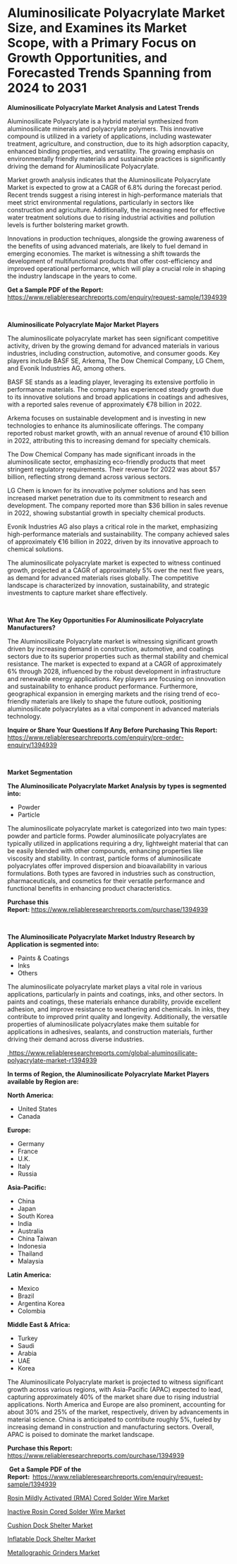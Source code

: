 <p><h1>Aluminosilicate Polyacrylate Market Size, and Examines its Market Scope, with a Primary Focus on Growth Opportunities, and Forecasted Trends Spanning from 2024 to 2031</h1></p><p><strong>Aluminosilicate Polyacrylate Market Analysis and Latest Trends</strong></p>
<p><p>Aluminosilicate Polyacrylate is a hybrid material synthesized from aluminosilicate minerals and polyacrylate polymers. This innovative compound is utilized in a variety of applications, including wastewater treatment, agriculture, and construction, due to its high adsorption capacity, enhanced binding properties, and versatility. The growing emphasis on environmentally friendly materials and sustainable practices is significantly driving the demand for Aluminosilicate Polyacrylate.</p><p>Market growth analysis indicates that the Aluminosilicate Polyacrylate Market is expected to grow at a CAGR of 6.8% during the forecast period. Recent trends suggest a rising interest in high-performance materials that meet strict environmental regulations, particularly in sectors like construction and agriculture. Additionally, the increasing need for effective water treatment solutions due to rising industrial activities and pollution levels is further bolstering market growth.</p><p>Innovations in production techniques, alongside the growing awareness of the benefits of using advanced materials, are likely to fuel demand in emerging economies. The market is witnessing a shift towards the development of multifunctional products that offer cost-efficiency and improved operational performance, which will play a crucial role in shaping the industry landscape in the years to come.</p></p>
<p><strong>Get a Sample PDF of the Report:&nbsp;</strong> <a href="https://www.reliableresearchreports.com/enquiry/request-sample/1394939">https://www.reliableresearchreports.com/enquiry/request-sample/1394939</a></p>
<p>&nbsp;</p>
<p><strong>Aluminosilicate Polyacrylate Major Market Players</strong></p>
<p><p>The aluminosilicate polyacrylate market has seen significant competitive activity, driven by the growing demand for advanced materials in various industries, including construction, automotive, and consumer goods. Key players include BASF SE, Arkema, The Dow Chemical Company, LG Chem, and Evonik Industries AG, among others.</p><p>BASF SE stands as a leading player, leveraging its extensive portfolio in performance materials. The company has experienced steady growth due to its innovative solutions and broad applications in coatings and adhesives, with a reported sales revenue of approximately €78 billion in 2022. </p><p>Arkema focuses on sustainable development and is investing in new technologies to enhance its aluminosilicate offerings. The company reported robust market growth, with an annual revenue of around €10 billion in 2022, attributing this to increasing demand for specialty chemicals.</p><p>The Dow Chemical Company has made significant inroads in the aluminosilicate sector, emphasizing eco-friendly products that meet stringent regulatory requirements. Their revenue for 2022 was about $57 billion, reflecting strong demand across various sectors.</p><p>LG Chem is known for its innovative polymer solutions and has seen increased market penetration due to its commitment to research and development. The company reported more than $36 billion in sales revenue in 2022, showing substantial growth in specialty chemical products.</p><p>Evonik Industries AG also plays a critical role in the market, emphasizing high-performance materials and sustainability. The company achieved sales of approximately €16 billion in 2022, driven by its innovative approach to chemical solutions.</p><p>The aluminosilicate polyacrylate market is expected to witness continued growth, projected at a CAGR of approximately 5% over the next five years, as demand for advanced materials rises globally. The competitive landscape is characterized by innovation, sustainability, and strategic investments to capture market share effectively.</p></p>
<p>&nbsp;</p>
<p><strong>What Are The Key Opportunities For Aluminosilicate Polyacrylate Manufacturers?</strong></p>
<p><p>The Aluminosilicate Polyacrylate market is witnessing significant growth driven by increasing demand in construction, automotive, and coatings sectors due to its superior properties such as thermal stability and chemical resistance. The market is expected to expand at a CAGR of approximately 6% through 2028, influenced by the robust development in infrastructure and renewable energy applications. Key players are focusing on innovation and sustainability to enhance product performance. Furthermore, geographical expansion in emerging markets and the rising trend of eco-friendly materials are likely to shape the future outlook, positioning aluminosilicate polyacrylates as a vital component in advanced materials technology.</p></p>
<p><strong>Inquire or Share Your Questions If Any Before Purchasing This Report:</strong> <a href="https://www.reliableresearchreports.com/enquiry/pre-order-enquiry/1394939">https://www.reliableresearchreports.com/enquiry/pre-order-enquiry/1394939</a></p>
<p>&nbsp;</p>
<p><strong>Market Segmentation</strong></p>
<p><strong>The Aluminosilicate Polyacrylate Market Analysis by types is segmented into:</strong></p>
<p><ul><li>Powder</li><li>Particle</li></ul></p>
<p><p>The aluminosilicate polyacrylate market is categorized into two main types: powder and particle forms. Powder aluminosilicate polyacrylates are typically utilized in applications requiring a dry, lightweight material that can be easily blended with other compounds, enhancing properties like viscosity and stability. In contrast, particle forms of aluminosilicate polyacrylates offer improved dispersion and bioavailability in various formulations. Both types are favored in industries such as construction, pharmaceuticals, and cosmetics for their versatile performance and functional benefits in enhancing product characteristics.</p></p>
<p><strong>Purchase this Report:&nbsp;</strong><a href="https://www.reliableresearchreports.com/purchase/1394939">https://www.reliableresearchreports.com/purchase/1394939</a></p>
<p>&nbsp;</p>
<p><strong>The Aluminosilicate Polyacrylate Market Industry Research by Application is segmented into:</strong></p>
<p><ul><li>Paints & Coatings</li><li>Inks</li><li>Others</li></ul></p>
<p><p>The aluminosilicate polyacrylate market plays a vital role in various applications, particularly in paints and coatings, inks, and other sectors. In paints and coatings, these materials enhance durability, provide excellent adhesion, and improve resistance to weathering and chemicals. In inks, they contribute to improved print quality and longevity. Additionally, the versatile properties of aluminosilicate polyacrylates make them suitable for applications in adhesives, sealants, and construction materials, further driving their demand across diverse industries.</p></p>
<p><a href="https://www.reliableresearchreports.com/global-aluminosilicate-polyacrylate-market-r1394939">&nbsp;https://www.reliableresearchreports.com/global-aluminosilicate-polyacrylate-market-r1394939</a></p>
<p><strong>In terms of Region, the Aluminosilicate Polyacrylate Market Players available by Region are:</strong></p>
<p>
    <p> <strong> North America: </strong>
        <ul>
            <li>United States</li>
            <li>Canada</li>
        </ul>
        </p> 
    <p> <strong> Europe: </strong>
        <ul>
            <li>Germany</li>
            <li>France</li>
            <li>U.K.</li>
            <li>Italy</li>
            <li>Russia</li>
        </ul>
        </p> 
    <p> <strong> Asia-Pacific: </strong>
        <ul>
            <li>China</li>
            <li>Japan</li>
            <li>South Korea</li>
            <li>India</li>
            <li>Australia</li>
            <li>China Taiwan</li>
            <li>Indonesia</li>
            <li>Thailand</li>
            <li>Malaysia</li>
        </ul>
        </p> 
    <p> <strong> Latin America: </strong>
        <ul>
            <li>Mexico</li>
            <li>Brazil</li>
            <li>Argentina Korea</li>
            <li>Colombia</li>
        </ul>
        </p> 
    <p> <strong> Middle East & Africa: </strong>
        <ul>
            <li>Turkey</li>
            <li>Saudi</li>
            <li>Arabia</li>
            <li>UAE</li>
            <li>Korea</li>
        </ul>
    </p>
    </p>
<p><p>The Aluminosilicate Polyacrylate market is projected to witness significant growth across various regions, with Asia-Pacific (APAC) expected to lead, capturing approximately 40% of the market share due to rising industrial applications. North America and Europe are also prominent, accounting for about 30% and 25% of the market, respectively, driven by advancements in material science. China is anticipated to contribute roughly 5%, fueled by increasing demand in construction and manufacturing sectors. Overall, APAC is poised to dominate the market landscape.</p></p>
<p><strong>Purchase this Report: </strong><a href="https://www.reliableresearchreports.com/purchase/1394939">https://www.reliableresearchreports.com/purchase/1394939</a></p>
<p>&nbsp;<strong>Get a Sample PDF of the Report:&nbsp;&nbsp;</strong><a href="https://www.reliableresearchreports.com/enquiry/request-sample/1394939">https://www.reliableresearchreports.com/enquiry/request-sample/1394939</a></p>
<p><strong></strong></p>
<p><p><a href="https://issuu.com/reportprime-2/docs/rosin-mildly-activated-rma-cored-so_322c2a45e89c11">Rosin Mildly Activated (RMA) Cored Solder Wire Market</a></p><p><a href="https://issuu.com/reportprime-2/docs/inactive-rosin-cored-solder-wire-ma_6f6124b7f3468c">Inactive Rosin Cored Solder Wire Market</a></p><p><a href="https://www.linkedin.com/pulse/market-leaders-laggards-global-cushion-dock-shelter-trends-forecast-v0ftf?trackingId=aMv7BJoXTsyAD1FMS6NGrA%3D%3D">Cushion Dock Shelter Market</a></p><p><a href="https://www.linkedin.com/pulse/insights-inflatable-dock-shelter-market-share-competitive-landscape-gnuif?trackingId=cx1ZmWaaSlqggzgq4YPoKQ%3D%3D">Inflatable Dock Shelter Market</a></p><p><a href="https://github.com/bmorecock/Market-Research-Report-List-5/blob/main/metallographic-grinders-market.md">Metallographic Grinders Market</a></p></p>